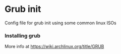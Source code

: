 # Grub init

Config file for grub init using some common linux ISOs

### Installing grub

More info at <https://wiki.archlinux.org/title/GRUB>
